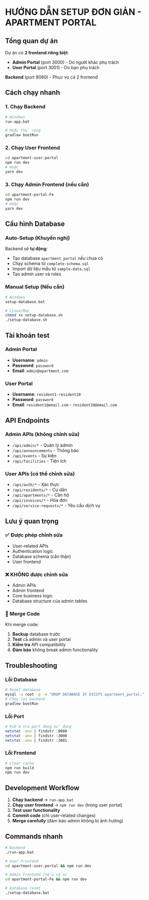 # HƯỚNG DẪN SETUP ĐƠN GIẢN - APARTMENT PORTAL

## Tổng quan dự án

Dự án có **2 frontend riêng biệt**:
- **Admin Portal** (port 3000) - Do người khác phụ trách
- **User Portal** (port 3001) - Do bạn phụ trách

**Backend** (port 8080) - Phục vụ cả 2 frontend

## Cách chạy nhanh

### 1. Chạy Backend
```bash
# Windows
run-app.bat

# Hoặc thủ công
gradlew bootRun
```

### 2. Chạy User Frontend
```bash
cd apartment-user-portal
npm run dev
# Hoặc
yarn dev
```

### 3. Chạy Admin Frontend (nếu cần)
```bash
cd apartment-portal-Fe
npm run dev
# Hoặc
yarn dev
```

## Cấu hình Database

### Auto-Setup (Khuyến nghị)
Backend sẽ **tự động**:
- Tạo database `apartment_portal` nếu chưa có
- Chạy schema từ `complete-schema.sql`
- Import dữ liệu mẫu từ `sample-data.sql`
- Tạo admin user và roles

### Manual Setup (Nếu cần)
```bash
# Windows
setup-database.bat

# Linux/Mac
chmod +x setup-database.sh
./setup-database.sh
```

## Tài khoản test

### Admin Portal
- **Username**: `admin`
- **Password**: `password`
- **Email**: `admin@apartment.com`

### User Portal
- **Username**: `resident1-resident10`
- **Password**: `password`
- **Email**: `resident1@email.com` - `resident10@email.com`

## API Endpoints

### Admin APIs (không chỉnh sửa)
- `/api/admin/*` - Quản lý admin
- `/api/announcements` - Thông báo
- `/api/events` - Sự kiện
- `/api/facilities` - Tiện ích

### User APIs (có thể chỉnh sửa)
- `/api/auth/*` - Xác thực
- `/api/residents/*` - Cư dân
- `/api/apartments/*` - Căn hộ
- `/api/invoices/*` - Hóa đơn
- `/api/service-requests/*` - Yêu cầu dịch vụ

## Lưu ý quan trọng

### ✅ Được phép chỉnh sửa
- User-related APIs
- Authentication logic
- Database schema (cẩn thận)
- User frontend

### ❌ KHÔNG được chỉnh sửa
- Admin APIs
- Admin frontend
- Core business logic
- Database structure của admin tables

### 🔄 Merge Code
Khi merge code:
1. **Backup** database trước
2. **Test** cả admin và user portal
3. **Kiểm tra** API compatibility
4. **Đảm bảo** không break admin functionality

## Troubleshooting

### Lỗi Database
```bash
# Reset database
mysql -u root -p -e "DROP DATABASE IF EXISTS apartment_portal;"
# Chạy lại backend
gradlew bootRun
```

### Lỗi Port
```bash
# Kiểm tra port đang sử dụng
netstat -ano | findstr :8080
netstat -ano | findstr :3000
netstat -ano | findstr :3001
```

### Lỗi Frontend
```bash
# Clear cache
npm run build
npm run dev
```

## Development Workflow

1. **Chạy backend** → `run-app.bat`
2. **Chạy user frontend** → `npm run dev` (trong user portal)
3. **Test user functionality**
4. **Commit code** (chỉ user-related changes)
5. **Merge carefully** (đảm bảo admin không bị ảnh hưởng)

## Commands nhanh

```bash
# Backend
./run-app.bat

# User Frontend
cd apartment-user-portal && npm run dev

# Admin Frontend (nếu cần)
cd apartment-portal-Fe && npm run dev

# Database reset
./setup-database.bat
``` 